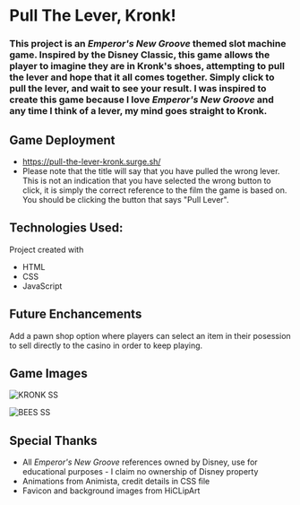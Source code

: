 # Pull The Lever, Kronk!

### This project is an *Emperor's New Groove* themed slot machine game. Inspired by the Disney Classic, this game allows the player to imagine they are in Kronk's shoes, attempting to pull the lever and hope that it all comes together. Simply click to pull the lever, and wait to see your result. I was inspired to create this game because I love *Emperor's New Groove* and any time I think of a lever, my mind goes straight to Kronk.

## Game Deployment
* https://pull-the-lever-kronk.surge.sh/
* Please note that the title will say that you have pulled the wrong lever. This is not an indication that you have selected the wrong button to click, it is simply the correct reference to the film the game is based on. You should be clicking the button that says "Pull Lever".

## Technologies Used:
Project created with
* HTML
* CSS
* JavaScript

## Future Enchancements 
Add a pawn shop option where players can select an item in their posession to sell directly to the casino in order to keep playing.

## Game Images
![KRONK SS](https://github.com/alldayoday/pull-the-lever-kronk/raw/main/pull-the-lever-kronk/assets/SS1.png)

![BEES SS](https://github.com/alldayoday/pull-the-lever-kronk/raw/main/pull-the-lever-kronk/assets/SS2.png)

## Special Thanks
* All *Emperor's New Groove* references owned by Disney, use for educational purposes - I claim no ownership of Disney property
* Animations from Animista, credit details in CSS file
* Favicon and background images from HiCLipArt